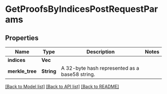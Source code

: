 # GetProofsByIndicesPostRequestParams

## Properties

Name | Type | Description | Notes
------------ | ------------- | ------------- | -------------
**indices** | **Vec<i32>** |  | 
**merkle_tree** | **String** | A 32-byte hash represented as a base58 string. | 

[[Back to Model list]](../README.md#documentation-for-models) [[Back to API list]](../README.md#documentation-for-api-endpoints) [[Back to README]](../README.md)


